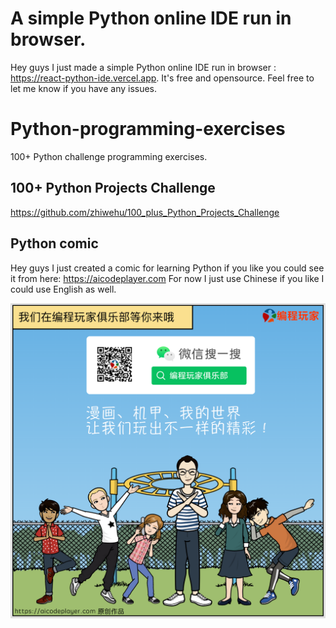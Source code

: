 # A simple Python online IDE run in browser.

Hey guys I just made a simple Python online IDE run in browser : https://react-python-ide.vercel.app. It's free and opensource. Feel free to let me know if you have any issues.

# Python-programming-exercises

100+ Python challenge programming exercises.

## 100+ Python Projects Challenge 

https://github.com/zhiwehu/100_plus_Python_Projects_Challenge

## Python comic

Hey guys I just created a comic for learning Python if you like you could see it from here: https://aicodeplayer.com
For now I just use Chinese if you like I could use English as well.

![Python Comic](https://github.com/zhiwehu/Python-programming-exercises/blob/master/comic.png?raw=true)
